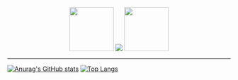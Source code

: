 <div align="center">
<img src="https://media.giphy.com/media/KzJkzjggfGN5Py6nkT/giphy.gif" width=100 height=100>  <img src="https://media.giphy.com/media/vWetSaUaNNrdpNNcAX/giphy.gif">  <img src="https://media.giphy.com/media/KzJkzjggfGN5Py6nkT/giphy.gif" width=100 height=100> 
</div>

---

[![Anurag's GitHub stats](https://github-readme-stats.vercel.app/api?username=danrongLi&&show_icons=true&icon_color=805AD5&text_color=718096&bg_color=ffffff&hide_title=true&hide_border=true&hide=contribs,issues)](https://github.com/anuraghazra/github-readme-stats)
[![Top Langs](https://github-readme-stats.vercel.app/api/top-langs/?username=danrongLi&layout=compact&show_icons=true&icon_color=805AD5&text_color=718096&bg_color=ffffff&hide_title=true&hide_border=true)](https://github.com/anuraghazra/github-readme-stats)
